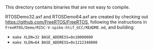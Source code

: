 This directory contains binaries that are not easy to compile.

RTOSDemo32.axf and RTOSDemo64.axf are created by checking out
https://github.com/FreeRTOS/FreeRTOS, following the instructions in
`FreeRTOS/Demo/RISC-V-spike-htif_GCC/README.md`, and building:
* `make XLEN=32 BASE_ADDRESS=0x10000000`
* `make XLEN=64 BASE_ADDRESS=0x1212340000`
